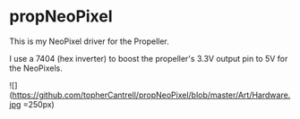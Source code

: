 # propNeoPixel

This is my NeoPixel driver for the Propeller.

I use a 7404 (hex inverter) to boost the propeller's 3.3V output pin to
5V for the NeoPixels.

![](https://github.com/topherCantrell/propNeoPixel/blob/master/Art/Hardware.jpg =250px)


